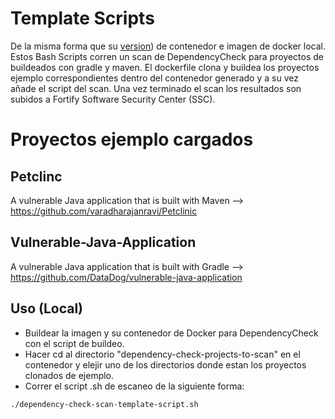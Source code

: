 # Template Scripts

De la misma forma que su [version](https://github.com/admvateam/dependencycheck_redteam)) de contenedor e imagen de docker local. 
Estos Bash Scripts corren un scan de DependencyCheck para proyectos de buildeados con gradle y maven. 
El dockerfile clona y buildea los proyectos ejemplo correspondientes dentro del contenedor generado y a su vez añade el script del scan.
Una vez terminado el scan los resultados son subidos a Fortify Software Security Center (SSC).

# Proyectos ejemplo cargados

## Petclinc 
A vulnerable Java application that is built with Maven --> https://github.com/varadharajanravi/Petclinic 

## Vulnerable-Java-Application
A vulnerable Java application that is built with Gradle --> https://github.com/DataDog/vulnerable-java-application

## Uso (Local)

* Buildear la imagen y su contenedor de Docker para DependencyCheck con el script de buildeo.
* Hacer cd al directorio "dependency-check-projects-to-scan" en el contenedor y elejir uno de los directorios donde estan los proyectos clonados de ejemplo.
* Correr el script .sh de escaneo de la siguiente forma:

```bash
./dependency-check-scan-template-script.sh
```
